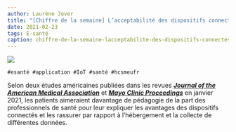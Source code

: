 ```yaml
---
author: Laurène Jover
title: "[Chiffre de la semaine] L’acceptabilité des dispositifs connectés dédiés au diabète est loin d’être acquise."
date: 2021-02-23
tags: E-santé
caption: chiffre-de-la-semaine-lacceptabilite-des-dispositifs-connectes-dedies-au-diabete-est-loin-detre-acquise.webp
---
```


![](/2021-02-23_chiffre-de-la-semaine-lacceptabilite-des-dispositifs-connectes-dedies-au-diabete-est-loin-detre-acquise/chiffre-de-la-semaine-wordpress-kozea-group-770x578px-1.png)

    #esanté #application #IoT #santé #hcsmeufr

Selon deux études américaines publiées dans les revues
[**_Journal of the American Medical Association_**](https://jamanetwork.com/journals/jamanetworkopen/fullarticle/2774901?utm_source=fbpage&utm_medium=social_jamajno&utm_term=4401547498&utm_campaign=article_alert&linkId=109056153)
et
[**_Mayo Clinic Proceedings_**](<https://www.mayoclinicproceedings.org/article/S0025-6196(20)31058-2/fulltext>)
en janvier 2021, les patients aimeraient davantage de pédagogie de la part des professionnels de santé pour leur expliquer les avantages des dispositifs connectés et les rassurer par rapport à l’hébergement et la collecte de différentes données.
